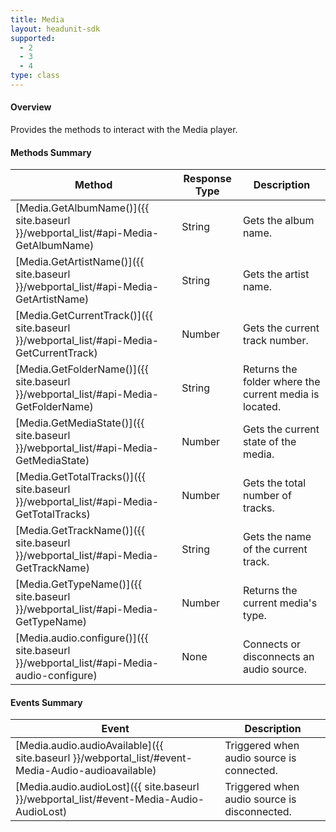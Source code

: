 ```yaml
---
title: Media
layout: headunit-sdk
supported:
  - 2
  - 3
  - 4
type: class
---
```


#### Overview

Provides the methods to interact with the Media player.

#### Methods Summary

Method | Response Type | Description
-----|----|----
[Media.GetAlbumName()]({{ site.baseurl }}/webportal_list/#api-Media-GetAlbumName) |  String | Gets the album name.
[Media.GetArtistName()]({{ site.baseurl }}/webportal_list/#api-Media-GetArtistName) | String | Gets the artist name.
[Media.GetCurrentTrack()]({{ site.baseurl }}/webportal_list/#api-Media-GetCurrentTrack) | Number | Gets the current track number.
[Media.GetFolderName()]({{ site.baseurl }}/webportal_list/#api-Media-GetFolderName) | String | Returns the folder where the current media is located.
[Media.GetMediaState()]({{ site.baseurl }}/webportal_list/#api-Media-GetMediaState) | Number | Gets the current state of the media.
[Media.GetTotalTracks()]({{ site.baseurl }}/webportal_list/#api-Media-GetTotalTracks) | Number | Gets the total number of tracks.
[Media.GetTrackName()]({{ site.baseurl }}/webportal_list/#api-Media-GetTrackName) | String | Gets the name of the current track.
[Media.GetTypeName()]({{ site.baseurl }}/webportal_list/#api-Media-GetTypeName) | Number | Returns the current media's type.
[Media.audio.configure()]({{ site.baseurl }}/webportal_list/#api-Media-audio-configure) | None | Connects or disconnects an audio source.

#### Events Summary

Event | Description
----|----
[Media.audio.audioAvailable]({{ site.baseurl }}/webportal_list/#event-Media-Audio-audioavailable) | Triggered when audio source is connected.
[Media.audio.audioLost]({{ site.baseurl }}/webportal_list/#event-Media-Audio-AudioLost) | Triggered when audio source is disconnected.
